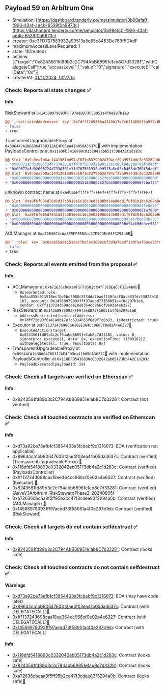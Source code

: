 ## Payload 59 on Arbitrum One

- Simulation: [https://dashboard.tenderly.co/me/simulator/3b98efa0-f926-43af-ae4b-6538f0a9973c](https://dashboard.tenderly.co/me/simulator/3b98efa0-f926-43af-ae4b-6538f0a9973c)
- creator: 0xe3FD707583932a99513a5c65c8463De769f5DAdF
- maximumAccessLevelRequired: 1
- state: 1(Created)
- actions: [{"target":"0x8243561fd89b3c2C794AbB68951e1ab8C7d33281","withDelegateCall":true,"accessLevel":1,"value":"0","signature":"execute()","callData":"0x"}]
- createdAt: [01/11/2024, 13:27:15](https://arbiscan.io/tx/0x6c45d1e32720a19f0a0f6c8df17edaa523c4398c0665b54ae03a5693bdc82f24)

### Check: Reports all state changes :white_check_mark:

#### Info


RiskSteward at `0x14568979093FFF97aeBD73F58051a4f0e297b1eB`
```diff
@@ `_restrictedAddresses` key `0x7dff72693f6a4149b17e7c6314655f6a9f7c8b33` @@
- false
+ true
```

TransparentUpgradeableProxy at `0x89644CA1bB8064760312AE4F03ea41b05dA3637C`[:ghost:](https://github.com/bgd-labs/aave-address-book "GovernanceV3Arbitrum.PAYLOADS_CONTROLLER") with implementation PayloadsController at `0x118DFD5418890c0332042ab05173Db4A2C1d283c`
```diff
@@ Slot `0x9c0ea5b0ac1441361bd97a1871d83799b2d794cf29a9954ddc2e33262e005d67` @@
- "0x00672a5d02006724d7330201e3fd707583932a99513a5c65c8463de769f5dadf"
+ "0x00672a5d02006724d7330301e3fd707583932a99513a5c65c8463de769f5dadf"
@@ Slot `0x9c0ea5b0ac1441361bd97a1871d83799b2d794cf29a9954ddc2e33262e005d68` @@
- "0x000000000000000000093a800000015180006752fbb300000000000000000000"
+ "0x000000000000000000093a800000015180006752fbb3000000000000672baf74"
```

unknown contract name at `0xA4b05FffffFffFFFFfFFfffFfffFFfffFfFfFFFf`
```diff
@@ Slot `0xa9f6f085d78d1d37c5819e5c16c9e03198bd14e08cd1f6f8191bc6207b9e9706` @@
- "0x00000000000000000000000000000000000000000000000000000000021e6d7c"
+ "0x00000000000000000000000000000000000000000000000000000000021e78b8"
@@ Slot `0xa9f6f085d78d1d37c5819e5c16c9e03198bd14e08cd1f6f8191bc6207b9e970b` @@
- "0x00000000000000000000000000000000000000000000000030d54b7b6693bc81"
+ "0x00000000000000000000000000000000000000000000000030d54cb56dbee581"
```

ACLManager at `0xa72636CbcAa8F5FF95B2cc47F3CDEe83F3294a0B`[:ghost:](https://github.com/bgd-labs/aave-address-book "AaveV3Arbitrum.ACL_MANAGER")
```diff
@@ `_roles` key `0x8aa855a911518ecfbe5bc3088c8f3dda7badf130faaf8ace33fdc33828e18167.members.0x14568979093fff97aebd73f58051a4f0e297b1eb` @@
- false
+ true
```


### Check: Reports all events emitted from the proposal :white_check_mark:

#### Info

- ACLManager at `0xa72636CbcAa8F5FF95B2cc47F3CDEe83F3294a0B`[:ghost:](https://github.com/bgd-labs/aave-address-book "AaveV3Arbitrum.ACL_MANAGER")
  - `RoleGranted(role: 0x8aa855a911518ecfbe5bc3088c8f3dda7badf130faaf8ace33fdc33828e18167, account: 0x14568979093fff97aebd73f58051a4f0e297b1eb, sender: 0xff1137243698caa18ee364cc966cf0e02a4e6327)`
- RiskSteward at `0x14568979093FFF97aeBD73F58051a4f0e297b1eB`
  - `AddressRestricted(contractAddress: 0x7dff72693f6a4149b17e7c6314655f6a9f7c8b33, isRestricted: true)`
- Executor at `0xFF1137243698CaA18EE364Cc966CF0e02A4e6327`[:ghost:](https://github.com/bgd-labs/aave-address-book "AaveV3Arbitrum.ACL_ADMIN, GovernanceV3Arbitrum.EXECUTOR_LVL_1")
  - `ExecutedAction(target: 0x8243561fd89b3c2c794abb68951e1ab8c7d33281, value: 0, signature: execute(), data: 0x, executionTime: 1730916212, withDelegatecall: true, resultData: 0x)`
- TransparentUpgradeableProxy at `0x89644CA1bB8064760312AE4F03ea41b05dA3637C`[:ghost:](https://github.com/bgd-labs/aave-address-book "GovernanceV3Arbitrum.PAYLOADS_CONTROLLER") with implementation PayloadsController at `0x118DFD5418890c0332042ab05173Db4A2C1d283c`
  - `PayloadExecuted(payloadId: 59)`

### Check: Check all targets are verified on Etherscan :white_check_mark:

#### Info

- 0x8243561fd89b3c2C794AbB68951e1ab8C7d33281: Contract (not verified) 

### Check: Check all touched contracts are verified on Etherscan :white_check_mark:

#### Info

- 0xd73a92be73efbfcf3854433a5fcbabf9c1316073: EOA (verification not applicable)
- 0x89644ca1bb8064760312ae4f03ea41b05da3637c: Contract (verified) (TransparentUpgradeableProxy) [:ghost:](https://github.com/bgd-labs/aave-address-book "GovernanceV3Arbitrum.PAYLOADS_CONTROLLER")
- 0x118dfd5418890c0332042ab05173db4a2c1d283c: Contract (verified) (PayloadsController) 
- 0xff1137243698caa18ee364cc966cf0e02a4e6327: Contract (verified) (Executor) [:ghost:](https://github.com/bgd-labs/aave-address-book "AaveV3Arbitrum.ACL_ADMIN, GovernanceV3Arbitrum.EXECUTOR_LVL_1")
- 0x8243561fd89b3c2c794abb68951e1ab8c7d33281: Contract (verified) (AaveV3Arbitrum_RiskStewardPhase2_20240805) 
- 0xa72636cbcaa8f5ff95b2cc47f3cdee83f3294a0b: Contract (verified) (ACLManager) [:ghost:](https://github.com/bgd-labs/aave-address-book "AaveV3Arbitrum.ACL_MANAGER")
- 0x14568979093fff97aebd73f58051a4f0e297b1eb: Contract (verified) (RiskSteward) 

### Check: Check all targets do not contain selfdestruct :white_check_mark:

#### Info

- [0x8243561fd89b3c2C794AbB68951e1ab8C7d33281](https://arbiscan.io/address/0x8243561fd89b3c2C794AbB68951e1ab8C7d33281): Contract (looks safe)

### Check: Check all touched contracts do not contain selfdestruct :white_check_mark:

#### Warnings

- [0xd73a92be73efbfcf3854433a5fcbabf9c1316073](https://arbiscan.io/address/0xd73a92be73efbfcf3854433a5fcbabf9c1316073): EOA (may have code later)
- [0x89644ca1bb8064760312ae4f03ea41b05da3637c](https://arbiscan.io/address/0x89644ca1bb8064760312ae4f03ea41b05da3637c): Contract (with DELEGATECALL)[:ghost:](https://github.com/bgd-labs/aave-address-book "GovernanceV3Arbitrum.PAYLOADS_CONTROLLER")
- [0xff1137243698caa18ee364cc966cf0e02a4e6327](https://arbiscan.io/address/0xff1137243698caa18ee364cc966cf0e02a4e6327): Contract (with DELEGATECALL)[:ghost:](https://github.com/bgd-labs/aave-address-book "AaveV3Arbitrum.ACL_ADMIN, GovernanceV3Arbitrum.EXECUTOR_LVL_1")
- [0x14568979093fff97aebd73f58051a4f0e297b1eb](https://arbiscan.io/address/0x14568979093fff97aebd73f58051a4f0e297b1eb): Contract (with DELEGATECALL)

#### Info

- [0x118dfd5418890c0332042ab05173db4a2c1d283c](https://arbiscan.io/address/0x118dfd5418890c0332042ab05173db4a2c1d283c): Contract (looks safe)
- [0x8243561fd89b3c2c794abb68951e1ab8c7d33281](https://arbiscan.io/address/0x8243561fd89b3c2c794abb68951e1ab8c7d33281): Contract (looks safe)
- [0xa72636cbcaa8f5ff95b2cc47f3cdee83f3294a0b](https://arbiscan.io/address/0xa72636cbcaa8f5ff95b2cc47f3cdee83f3294a0b): Contract (looks safe)[:ghost:](https://github.com/bgd-labs/aave-address-book "AaveV3Arbitrum.ACL_MANAGER")


